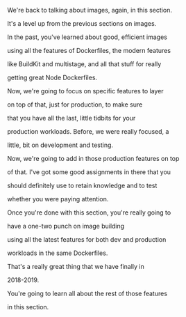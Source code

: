 We're back to talking about images, again, in this section.

It's a level up from the previous sections on images.

In the past, you've learned about good, efficient images

using all the features of Dockerfiles, the modern features

like BuildKit and multistage, and all that stuff for really

getting great Node Dockerfiles.

Now, we're going to focus on specific features to layer

on top of that, just for production, to make sure

that you have all the last, little tidbits for your

production workloads. Before, we were really focused, a

little, bit on development and testing.

Now, we're going to add in those production features on top

of that. I've got some good assignments in there that you

should definitely use to retain knowledge and to test

whether you were paying attention.

Once you're done with this section, you're really going to

have a one-two punch on image building

using all the latest features for both dev and production

workloads in the same Dockerfiles.

That's a really great thing that we have finally in

2018-2019.

You're going to learn all about the rest of those features

in this section.

